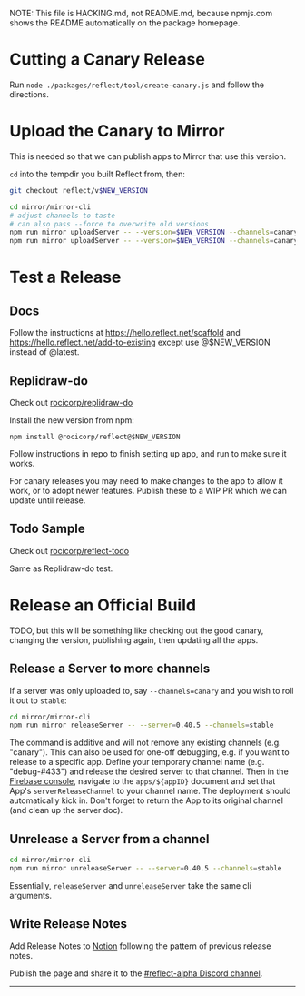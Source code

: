 NOTE: This file is HACKING.md, not README.md, because npmjs.com shows the
README automatically on the package homepage.

# Cutting a Canary Release

Run `node ./packages/reflect/tool/create-canary.js` and follow the directions.

# Upload the Canary to Mirror

This is needed so that we can publish apps to Mirror that use this version.

`cd` into the tempdir you built Reflect from, then:

```bash
git checkout reflect/v$NEW_VERSION

cd mirror/mirror-cli
# adjust channels to taste
# can also pass --force to overwrite old versions
npm run mirror uploadServer -- --version=$NEW_VERSION --channels=canary
npm run mirror uploadServer -- --version=$NEW_VERSION --channels=canary  --stack=sandbox
```

# Test a Release

## Docs

Follow the instructions at https://hello.reflect.net/scaffold and https://hello.reflect.net/add-to-existing except use @$NEW_VERSION instead of @latest.

## Replidraw-do

Check out [rocicorp/replidraw-do](https://github.com/rocicorp/replidraw-do)

Install the new version from npm:

```
npm install @rocicorp/reflect@$NEW_VERSION
```

Follow instructions in repo to finish setting up app, and run to make sure it works.

For canary releases you may need to make changes to the app to allow it work, or to adopt newer features. Publish these to a WIP PR which we can update until release.

## Todo Sample

Check out [rocicorp/reflect-todo](https://github.com/rocicorp/reflect-todo)

Same as Replidraw-do test.

# Release an Official Build

TODO, but this will be something like checking out the good canary, changing the version, publishing again, then updating all the apps.

## Release a Server to more channels

If a server was only uploaded to, say `--channels=canary` and you wish to roll it
out to `stable`:

```bash
cd mirror/mirror-cli
npm run mirror releaseServer -- --server=0.40.5 --channels=stable
```

The command is additive and will not remove any existing channels (e.g. "canary").
This can also be used for one-off debugging, e.g. if you want to release to a specific
app. Define your temporary channel name (e.g. "debug-#433") and release the desired server to
that channel. Then in the [Firebase console](https://console.firebase.google.com/project/reflect-mirror-prod/firestore/data/~2Fapps), navigate to the `apps/${appID}` document and set that App's
`serverReleaseChannel` to your channel name. The deployment should automatically kick in.
Don't forget to return the App to its original channel (and clean up the server doc).

## Unrelease a Server from a channel

```bash
cd mirror/mirror-cli
npm run mirror unreleaseServer -- --server=0.40.5 --channels=stable
```

Essentially, `releaseServer` and `unreleaseServer` take the same cli arguments.

## Write Release Notes

Add Release Notes to [Notion](https://www.notion.so/replicache/Release-Notes-43b93bd9bf774de6a505247a6e7a3fb8) following the pattern of
previous release notes.

Publish the page and share it to the [#reflect-alpha Discord channel](https://discord.gg/9PzrG5Qv).

---
